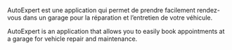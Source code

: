 AutoExpert est une application qui permet de prendre facilement rendez-vous dans un garage pour la réparation et l’entretien de votre véhicule.

AutoExpert is an application that allows you to easily book appointments at a garage for vehicle repair and maintenance.
